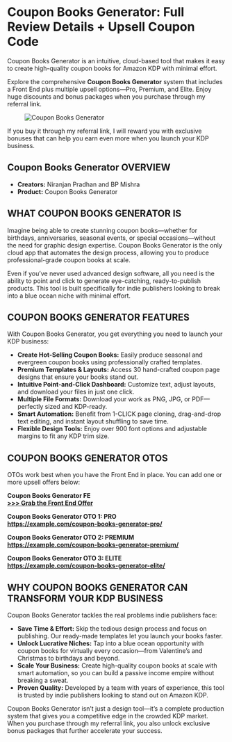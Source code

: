<h1>Coupon Books Generator: Full Review Details + Upsell Coupon Code</h1>

<p>Coupon Books Generator is an intuitive, cloud-based tool that makes it easy to create high-quality coupon books for Amazon KDP with minimal effort.</p>
<p>Explore the comprehensive <strong>Coupon Books Generator</strong> system that includes a Front End plus multiple upsell options—Pro, Premium, and Elite. Enjoy huge discounts and bonus packages when you purchase through my referral link.</p>

<figure class="w-richtext-align-center w-richtext-figure-type-image">
  <div>
    <img src="https://cdn.example.com/coupon-books-generator.png" alt="Coupon Books Generator" />
  </div>
</figure>

<p>If you buy it through my referral link, I will reward you with exclusive bonuses that can help you earn even more when you launch your KDP business.</p>

<h2>Coupon Books Generator OVERVIEW</h2>
<ul>
  <li><strong>Creators:</strong> Niranjan Pradhan and BP Mishra</li>
  <li><strong>Product:</strong> Coupon Books Generator</li>
</ul>

<h2>WHAT COUPON BOOKS GENERATOR IS</h2>
<p>Imagine being able to create stunning coupon books—whether for birthdays, anniversaries, seasonal events, or special occasions—without the need for graphic design expertise. Coupon Books Generator is the only cloud app that automates the design process, allowing you to produce professional-grade coupon books at scale.</p>
<p>Even if you’ve never used advanced design software, all you need is the ability to point and click to generate eye-catching, ready-to-publish products. This tool is built specifically for indie publishers looking to break into a blue ocean niche with minimal effort.</p>

<h2>COUPON BOOKS GENERATOR FEATURES</h2>
<p>With Coupon Books Generator, you get everything you need to launch your KDP business:</p>
<ul>
  <li><strong>Create Hot-Selling Coupon Books:</strong> Easily produce seasonal and evergreen coupon books using professionally crafted templates.</li>
  <li><strong>Premium Templates & Layouts:</strong> Access 30 hand-crafted coupon page designs that ensure your books stand out.</li>
  <li><strong>Intuitive Point-and-Click Dashboard:</strong> Customize text, adjust layouts, and download your files in just one click.</li>
  <li><strong>Multiple File Formats:</strong> Download your work as PNG, JPG, or PDF—perfectly sized and KDP-ready.</li>
  <li><strong>Smart Automation:</strong> Benefit from 1-CLICK page cloning, drag-and-drop text editing, and instant layout shuffling to save time.</li>
  <li><strong>Flexible Design Tools:</strong> Enjoy over 900 font options and adjustable margins to fit any KDP trim size.</li>
</ul>

<h2>COUPON BOOKS GENERATOR OTOS</h2>
<p>OTOs work best when you have the Front End in place. You can add one or more upsell offers below:</p>
<p><strong>Coupon Books Generator FE</strong><br />
<strong><a href="https://couponbooksgenerator.com/fe-link" target="_blank" rel="nofollow noopener">>>> Grab the Front End Offer</a></strong></p>
<p><strong>Coupon Books Generator OTO 1: PRO</strong><br />
<strong><a href="https://couponbooksgenerator.com/pro-link" target="_blank" rel="nofollow noopener">https://example.com/coupon-books-generator-pro/</a></strong></p>
<p><strong>Coupon Books Generator OTO 2: PREMIUM</strong><br />
<strong><a href="https://couponbooksgenerator.com/premium-link" target="_blank" rel="nofollow noopener">https://example.com/coupon-books-generator-premium/</a></strong></p>
<p><strong>Coupon Books Generator OTO 3: ELITE</strong><br />
<strong><a href="https://couponbooksgenerator.com/elite-link" target="_blank" rel="nofollow noopener">https://example.com/coupon-books-generator-elite/</a></strong></p>

<h2>WHY COUPON BOOKS GENERATOR CAN TRANSFORM YOUR KDP BUSINESS</h2>
<p>Coupon Books Generator tackles the real problems indie publishers face:</p>
<ul>
  <li><strong>Save Time &amp; Effort:</strong> Skip the tedious design process and focus on publishing. Our ready-made templates let you launch your books faster.</li>
  <li><strong>Unlock Lucrative Niches:</strong> Tap into a blue ocean opportunity with coupon books for virtually every occasion—from Valentine’s and Christmas to birthdays and beyond.</li>
  <li><strong>Scale Your Business:</strong> Create high-quality coupon books at scale with smart automation, so you can build a passive income empire without breaking a sweat.</li>
  <li><strong>Proven Quality:</strong> Developed by a team with years of experience, this tool is trusted by indie publishers looking to stand out on Amazon KDP.</li>
</ul>

<p>Coupon Books Generator isn’t just a design tool—it’s a complete production system that gives you a competitive edge in the crowded KDP market. When you purchase through my referral link, you also unlock exclusive bonus packages that further accelerate your success.</p>
